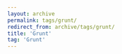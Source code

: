 ```yaml
---
layout: archive
permalink: tags/grunt/
redirect_from: archive/tags/grunt/
title: 'Grunt'
tag: 'Grunt'
---
```

